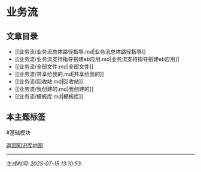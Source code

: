# 业务流

## 文章目录
- [[业务流/业务流总体路径指导.md|业务流总体路径指导]]
- [[业务流/业务流支持指导搭建eb应用.md|业务流支持指导搭建eb应用]]
- [[业务流/全部文件.md|全部文件]]
- [[业务流/共享给我的.md|共享给我的]]
- [[业务流/回收站.md|回收站]]
- [[业务流/我创建的.md|我创建的]]
- [[业务流/模板库.md|模板库]]

## 本主题标签
#基础模块 

[返回知识库地图](知识库地图.md)

---
*生成时间: 2025-07-15 13:10:53*